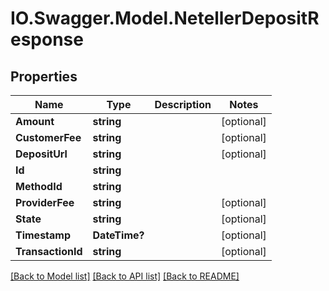# IO.Swagger.Model.NetellerDepositResponse
## Properties

Name | Type | Description | Notes
------------ | ------------- | ------------- | -------------
**Amount** | **string** |  | [optional] 
**CustomerFee** | **string** |  | [optional] 
**DepositUrl** | **string** |  | [optional] 
**Id** | **string** |  | 
**MethodId** | **string** |  | 
**ProviderFee** | **string** |  | [optional] 
**State** | **string** |  | [optional] 
**Timestamp** | **DateTime?** |  | [optional] 
**TransactionId** | **string** |  | [optional] 

[[Back to Model list]](../README.md#documentation-for-models) [[Back to API list]](../README.md#documentation-for-api-endpoints) [[Back to README]](../README.md)

